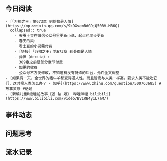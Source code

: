 ## 今日阅读
	- [「万相之王」第673章 到处都是人情](https://mp.weixin.qq.com/s/9kDXvemBdGDjQ50RV-MR6Q)
	  collapsed:: true
		- 天蚕土豆在微信公众号里更新小说，起点也同步更新
		- 春天的风:
		  看土豆的小说需付费
		- [链接]「万相之王」第673章 到处都是人情
		- 异恒（deciia）:
		  389章之前是部分章节付费
		- 加更的收费
		- 公众号不方便修改，不知道有没有特殊的后台，允许全文调整
	- [如果有一天，全世界的猪牛羊都变得通人性，而且智商与人类一样高。要求人类不能吃它们，这时候人类怎么办？ - 知乎](https://www.zhihu.com/question/500763685) #故事灵感 #话题
	- [新编儿童R级睡前故事《毁 钴 娘》_哔哩哔哩_bilibili](https://www.bilibili.com/video/BV1RB4y1L7aM/)
## 事件动态
## 问题思考
## 流水记录